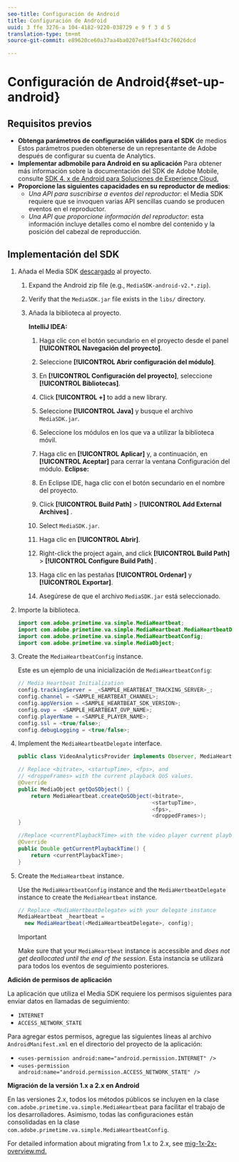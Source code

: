 ```yaml
---
seo-title: Configuración de Android
title: Configuración de Android
uuid: 3 ffe 3276-a 104-4182-9220-038729 e 9 f 3 d 5
translation-type: tm+mt
source-git-commit: e89620ce60a37aa4ba0207e8f5a4f43c76026dcd

---
```



# Configuración de Android{#set-up-android}

## Requisitos previos

* **Obtenga parámetros de configuración válidos para el SDK**
de medios Estos parámetros pueden obtenerse de un representante de Adobe después de configurar su cuenta de Analytics.
* **Implementar adbmobile para Android en su aplicación**
Para obtener más información sobre la documentación del SDK de Adobe Mobile, consulte [SDK 4. x de Android para Soluciones de Experience Cloud.](https://marketing.adobe.com/resources/help/en_US/mobile/android/)
* **Proporcione las siguientes capacidades en su reproductor de medios**:
   * *Una API para suscribirse a eventos del reproductor*: el Media SDK requiere que se invoquen varias API sencillas cuando se producen eventos en el reproductor.
   * *Una API que proporcione información del reproductor*: esta información incluye detalles como el nombre del contenido y la posición del cabezal de reproducción.

## Implementación del SDK

1. Añada el Media SDK [descargado](/help/sdk-implement/download-sdks.md#section_551A10AD7880426BB29AE52482BB4211) al proyecto.

   1. Expand the Android zip file (e.g., `MediaSDK-android-v2.*.zip`).
   1. Verify that the `MediaSDK.jar` file exists in the `libs/` directory.

   1. Añada la biblioteca al proyecto.

      **IntelliJ IDEA:**

      1. Haga clic con el botón secundario en el proyecto desde el panel **[!UICONTROL Navegación del proyecto]**.
      1. Seleccione **[!UICONTROL Abrir configuración del módulo]**.
      1. En **[!UICONTROL Configuración del proyecto]**, seleccione **[!UICONTROL Bibliotecas]**.

      1. Click **[!UICONTROL +]** to add a new library.
      1. Seleccione **[!UICONTROL Java]** y busque el archivo `MediaSDK.jar`.

      1. Seleccione los módulos en los que va a utilizar la biblioteca móvil.
      1. Haga clic en **[!UICONTROL Aplicar]** y, a continuación, en **[!UICONTROL Aceptar]** para cerrar la ventana Configuración del módulo.
      **Eclipse:**

      1. En Eclipse IDE, haga clic con el botón secundario en el nombre del proyecto.
      1. Click  **[!UICONTROL Build Path]** &gt; **[!UICONTROL Add External Archives]** .
      1. Select `MediaSDK.jar`.
      1. Haga clic en **[!UICONTROL Abrir]**.
      1. Right-click the project again, and click  **[!UICONTROL Build Path]** &gt; **[!UICONTROL Configure Build Path]** .
      1. Haga clic en las pestañas **[!UICONTROL Ordenar]** y **[!UICONTROL Exportar]**.

      1. Asegúrese de que el archivo `MediaSDK.jar` está seleccionado.


1. Importe la biblioteca.

   ```java
   import com.adobe.primetime.va.simple.MediaHeartbeat; 
   import com.adobe.primetime.va.simple.MediaHeartbeat.MediaHeartbeatDelegate; 
   import com.adobe.primetime.va.simple.MediaHeartbeatConfig; 
   import com.adobe.primetime.va.simple.MediaObject; 
   ```

1. Create the `MediaHeartbeatConfig` instance.

   Este es un ejemplo de una inicialización de `MediaHeartbeatConfig`:

   ```java
   // Media Heartbeat Initialization 
   config.trackingServer = _<SAMPLE_HEARTBEAT_TRACKING_SERVER>_; 
   config.channel = <SAMPLE_HEARTBEAT_CHANNEL>; 
   config.appVersion = <SAMPLE_HEARTBEAT_SDK_VERSION>; 
   config.ovp =  <SAMPLE_HEARTBEAT_OVP_NAME>; 
   config.playerName = <SAMPLE_PLAYER_NAME>; 
   config.ssl = <true/false>; 
   config.debugLogging = <true/false>; 
   ```

1. Implement the `MediaHeartbeatDelegate` interface.

   ```java
   public class VideoAnalyticsProvider implements Observer, MediaHeartbeatDelegate{}
   ```

   ```java
   // Replace <bitrate>, <startupTime>, <fps>, and  
   // <droppeFrames> with the current playback QoS values.  
   @Override 
   public MediaObject getQoSObject() { 
       return MediaHeartbeat.createQoSObject(<bitrate>,  
                                             <startupTime>,  
                                             <fps>,  
                                             <droppedFrames>); 
   } 
   
   //Replace <currentPlaybackTime> with the video player current playback time 
   @Override 
   public Double getCurrentPlaybackTime() { 
       return <currentPlaybackTime>; 
   }
   ```

1. Create the `MediaHeartbeat` instance.

   Use the `MediaHeartbeatConfig` instance and the `MediaHertbeatDelegate` instance to create the `MediaHeartbeat` instance.

   ```java
   // Replace <MediaHertbeatDelegate> with your delegate instance 
   MediaHeartbeat _heartbeat =  
     new MediaHeartbeat(<MediaHeartbeatDelegate>, config);
   ```

   >[!IMPORTANT]
   >
   >Make sure that your `MediaHeartbeat` instance is accessible and *does not get deallocated until the end of the session*. Esta instancia se utilizará para todos los eventos de seguimiento posteriores.

**Adición de permisos de aplicación**

La aplicación que utiliza el Media SDK requiere los permisos siguientes para enviar datos en llamadas de seguimiento:

* `INTERNET`
* `ACCESS_NETWORK_STATE`

Para agregar estos permisos, agregue las siguientes líneas al archivo `AndroidManifest.xml` en el directorio del proyecto de la aplicación:

* `<uses-permission android:name="android.permission.INTERNET" />`
* `<uses-permission android:name="android.permission.ACCESS_NETWORK_STATE" />`

**Migración de la versión 1.x a 2.x en Android**

En las versiones 2.x, todos los métodos públicos se incluyen en la clase `com.adobe.primetime.va.simple.MediaHeartbeat` para facilitar el trabajo de los desarrolladores. Asimismo, todas las configuraciones están consolidadas en la clase `com.adobe.primetime.va.simple.MediaHeartbeatConfig`. 

For detailed information about migrating from 1.x to 2.x, see [mig-1x-2x-overview.md.](/help/sdk-implement/va-1x-to-2x/mig-1x-2x-overview.md)
